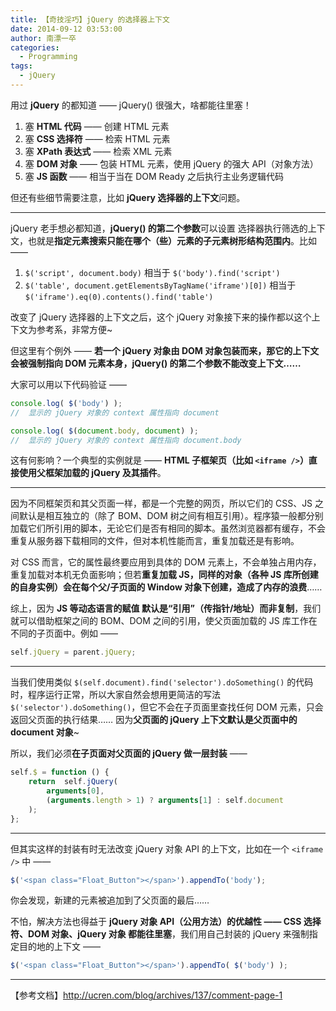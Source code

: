```yaml
---
title: 【奇技淫巧】jQuery 的选择器上下文
date: 2014-09-12 03:53:00
author: 南漂一卒
categories:
  - Programming
tags:
  - jQuery
---
```



用过 **jQuery** 的都知道 —— jQuery() 很强大，啥都能往里塞！

 1. 塞 **HTML 代码** —— 创建 HTML 元素
 2. 塞 **CSS 选择符** —— 检索 HTML 元素
 3. 塞 **XPath 表达式** —— 检索 XML 元素
 4. 塞 **DOM 对象** —— 包装 HTML 元素，使用 jQuery 的强大 API（对象方法）
 5. 塞 **JS 函数** —— 相当于当在 DOM Ready 之后执行主业务逻辑代码

但还有些细节需要注意，比如 **jQuery 选择器的上下文**问题。

----------

jQuery 老手想必都知道，**jQuery() 的第二个参数**可以设置 选择器执行筛选的上下文，也就是**指定元素搜索只能在哪个（些）元素的子元素树形结构范围内**。比如 ——

 1. `$('script', document.body)` 相当于 `$('body').find('script')`
 2. `$('table',
    document.getElementsByTagName('iframe')[0])` 相当于 `$('iframe').eq(0).contents().find('table')`

改变了 jQuery 选择器的上下文之后，这个 jQuery 对象接下来的操作都以这个上下文为参考系，非常方便~

但这里有个例外 —— **若一个 jQuery 对象由 DOM 对象包装而来，那它的上下文会被强制指向 DOM 元素本身，jQuery() 的第二个参数不能改变上下文……**

大家可以用以下代码验证 ——

```javascript
console.log( $('body') );
//  显示的 jQuery 对象的 context 属性指向 document

console.log( $(document.body, document) );
//  显示的 jQuery 对象的 context 属性指向 document.body
```
这有何影响？一个典型的实例就是 —— **HTML 子框架页（比如 `<iframe />`）直接使用父框架加载的 jQuery 及其插件**。

----------

因为不同框架页和其父页面一样，都是一个完整的网页，所以它们的 CSS、JS 之间默认是相互独立的（除了 BOM、DOM 树之间有相互引用）。程序猿一般都分别加载它们所引用的脚本，无论它们是否有相同的脚本。虽然浏览器都有缓存，不会重复从服务器下载相同的文件，但对本机性能而言，重复加载还是有影响。

对 CSS 而言，它的属性最终要应用到具体的 DOM 元素上，不会单独占用内存，重复加载对本机无负面影响；但若**重复加载 JS，同样的对象（各种 JS 库所创建的自身实例）会在每个父/子页面的 Window 对象下创建，造成了内存的浪费**……

综上，因为 **JS 等动态语言的赋值 默认是“引用”（传指针/地址）而非复制**，我们就可以借助框架之间的 BOM、DOM 之间的引用，使父页面加载的 JS 库工作在不同的子页面中。例如 ——

```javascript
self.jQuery = parent.jQuery;
```
----------

当我们使用类似 `$(self.document).find('selector').doSomething()` 的代码时，程序运行正常，所以大家自然会想用更简洁的写法 `$('selector').doSomething()`，但它不会在子页面里查找任何 DOM 元素，只会返回父页面的执行结果…… 因为**父页面的 jQuery 上下文默认是父页面中的 document 对象**~

所以，我们必须**在子页面对父页面的 jQuery 做一层封装** ——

```javascript
self.$ = function () {
    return  self.jQuery(
        arguments[0],
        (arguments.length > 1) ? arguments[1] : self.document
    );
};
```
----------

但其实这样的封装有时无法改变 jQuery 对象 API 的上下文，比如在一个 `<iframe />` 中 ——

```javascript
$('<span class="Float_Button"></span>').appendTo('body');
```
你会发现，新建的元素被追加到了父页面的最后……

不怕，解决方法也得益于 **jQuery 对象 API（公用方法）的优越性 —— CSS 选择符、DOM 对象、jQuery 对象 都能往里塞**，我们用自己封装的 jQuery 来强制指定目的地的上下文 ——

```javascript
$('<span class="Float_Button"></span>').appendTo( $('body') );
```
----------

【参考文档】http://ucren.com/blog/archives/137/comment-page-1
